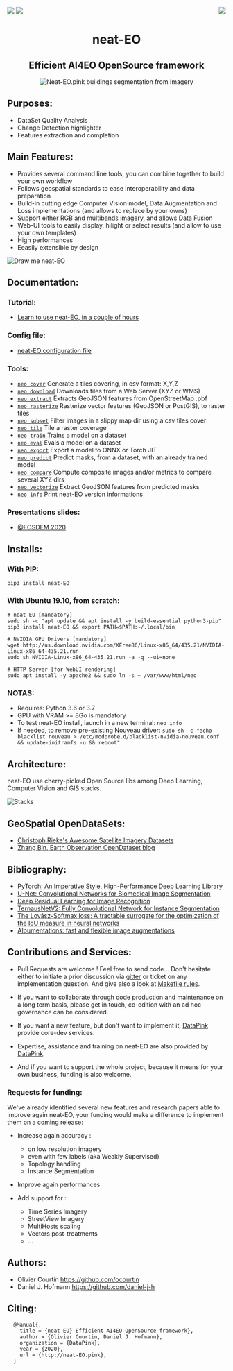 <a href="https://twitter.com/neat_eo"><img src="https://img.shields.io/badge/Follow-neat_eo-ff69b4.svg" /></a> <a href="https://gitter.im/Neat-EO-pink/community"><img src="https://img.shields.io/gitter/room/Neat-EO-pink/community.svg?color=ff69b4&style=popout" /></a> 
<a href="https://pepy.tech/project/neat-eo/week"><img align="right" src="https://pepy.tech/badge/neat-eo/week" /></a>

<h1 align='center'>neat-EO</h1>
<h2 align='center'>Efficient AI4EO OpenSource framework</h2>

<p align=center>
  <img src="https://pbs.twimg.com/media/DpjonykWwAANpPr.jpg" alt="Neat-EO.pink buildings segmentation from Imagery" />
</p>



Purposes:
---------
- DataSet Quality Analysis
- Change Detection highlighter
- Features extraction and completion


Main Features:
--------------
- Provides several command line tools, you can combine together to build your own workflow
- Follows geospatial standards to ease interoperability and data preparation 
- Build-in cutting edge Computer Vision model, Data Augmentation and Loss implementations (and allows to replace by your owns)
- Support either RGB and multibands imagery, and allows Data Fusion 
- Web-UI tools to easily display, hilight or select results (and allow to use your own templates)
- High performances
- Eeasily extensible by design




<img alt="Draw me neat-EO" src="https://raw.githubusercontent.com/datapink/neat-eo.pink/master/docs/img/readme/draw_me_neat_eo.png" />


 
Documentation:
--------------
### Tutorial:
- <a href="https://github.com/datapink/neat-eo/blob/master/docs/101.md">Learn to use neat-EO, in a couple of hours</a>

### Config file:
- <a href="https://github.com/datapink/neat-eo/blob/master/docs/config.md">neat-EO configuration file</a>

### Tools:

- <a href="https://github.com/datapink/neat-eo/blob/master/docs/tools.md#neo-cover">`neo cover`</a> Generate a tiles covering, in csv format: X,Y,Z
- <a href="https://github.com/datapink/neat-eo/blob/master/docs/tools.md#neo-download">`neo download`</a> Downloads tiles from a Web Server (XYZ or WMS)
- <a href="https://github.com/datapink/neat-eo/blob/master/docs/tools.md#neo-extract">`neo extract`</a> Extracts GeoJSON features from OpenStreetMap .pbf
- <a href="https://github.com/datapink/neat-eo/blob/master/docs/tools.md#neo-rasterize">`neo rasterize`</a> Rasterize vector features (GeoJSON or PostGIS), to raster tiles
- <a href="https://github.com/datapink/neat-eo/blob/master/docs/tools.md#neo-subset">`neo subset`</a> Filter images in a slippy map dir using a csv tiles cover
- <a href="https://github.com/datapink/neat-eo/blob/master/docs/tools.md#neo-tile">`neo tile`</a> Tile a raster coverage
- <a href="https://github.com/datapink/neat-eo/blob/master/docs/tools.md#neo-train">`neo train`</a> Trains a model on a dataset
- <a href="https://github.com/datapink/neat-eo/blob/master/docs/tools.md#neo-eval">`neo eval`</a> Evals a model on a dataset
- <a href="https://github.com/datapink/neat-eo/blob/master/docs/tools.md#neo-export">`neo export`</a> Export a model to ONNX or Torch JIT
- <a href="https://github.com/datapink/neat-eo/blob/master/docs/tools.md#neo-predict">`neo predict`</a> Predict masks, from a dataset, with an already trained model
- <a href="https://github.com/datapink/neat-eo/blob/master/docs/tools.md#neo-compare">`neo compare`</a> Compute composite images and/or metrics to compare several XYZ dirs
- <a href="https://github.com/datapink/neat-eo/blob/master/docs/tools.md#neo-vectorize">`neo vectorize`</a> Extract GeoJSON features from predicted masks
- <a href="https://github.com/datapink/neat-eo/blob/master/docs/tools.md#neo-info">`neo info`</a> Print neat-EO version informations

### Presentations slides:
  - <a href="http://www.datapink.com/presentations/2020-fosdem.pdf">@FOSDEM 2020</a>





Installs:
--------

### With PIP:
```
pip3 install neat-EO
```

### With Ubuntu 19.10, from scratch:

```
# neat-EO [mandatory]
sudo sh -c "apt update && apt install -y build-essential python3-pip"
pip3 install neat-EO && export PATH=$PATH:~/.local/bin

# NVIDIA GPU Drivers [mandatory]
wget http://us.download.nvidia.com/XFree86/Linux-x86_64/435.21/NVIDIA-Linux-x86_64-435.21.run
sudo sh NVIDIA-Linux-x86_64-435.21.run -a -q --ui=none

# HTTP Server [for WebUI rendering]
sudo apt install -y apache2 && sudo ln -s ~ /var/www/html/neo
```


### NOTAS: 
- Requires: Python 3.6 or 3.7
- GPU with VRAM >= 8Go is mandatory
- To test neat-EO install, launch in a new terminal: `neo info`
- If needed, to remove pre-existing Nouveau driver: ```sudo sh -c "echo blacklist nouveau > /etc/modprobe.d/blacklist-nvidia-nouveau.conf && update-initramfs -u && reboot"```




Architecture:
------------

neat-EO use cherry-picked Open Source libs among Deep Learning, Computer Vision and GIS stacks.

<img alt="Stacks" src="https://raw.githubusercontent.com/datapink/neat-EO/master/docs/img/readme/stacks.png" />



GeoSpatial OpenDataSets:
------------------------
- <a href="https://github.com/chrieke/awesome-satellite-imagery-datasets">Christoph Rieke's Awesome Satellite Imagery Datasets</a>
- <a href="https://zhangbin0917.github.io/2018/06/12/%E9%81%A5%E6%84%9F%E6%95%B0%E6%8D%AE%E9%9B%86/">Zhang Bin, Earth Observation OpenDataset blog</a> 

Bibliography:
-------------

- <a href="https://arxiv.org/abs/1912.01703">PyTorch: An Imperative Style, High-Performance Deep Learning Library</a>
- <a href="https://arxiv.org/abs/1505.04597">U-Net: Convolutional Networks for Biomedical Image Segmentation</a>
- <a href="https://arxiv.org/abs/1512.03385">Deep Residual Learning for Image Recognition</a>
- <a href="https://arxiv.org/abs/1806.00844">TernausNetV2: Fully Convolutional Network for Instance Segmentation</a>
- <a href="https://arxiv.org/abs/1705.08790">The Lovász-Softmax loss: A tractable surrogate for the optimization of the IoU measure in neural networks</a>
- <a href="https://arxiv.org/abs/1809.06839">Albumentations: fast and flexible image augmentations</a>










Contributions and Services:
---------------------------

- Pull Requests are welcome ! Feel free to send code...
  Don't hesitate either to initiate a prior discussion via <a href="https://gitter.im/Neat-EO-pink/community">gitter</a> or ticket on any implementation question.
  And give also a look at <a href="https://github.com/datapink/neat-EO/blob/master/docs/makefile.md">Makefile rules</a>.

- If you want to collaborate through code production and maintenance on a long term basis, please get in touch, co-edition with an ad hoc governance can be considered.

- If you want a new feature, but don't want to implement it, <a href="http://datapink.com">DataPink</a> provide core-dev services.

- Expertise, assistance and training on neat-EO are also provided by <a href="http://datapink.com">DataPink</a>.

- And if you want to support the whole project, because it means for your own business, funding is also welcome.


### Requests for funding:

We've already identified several new features and research papers able to improve again neat-EO,
your funding would make a difference to implement them on a coming release:

- Increase again accuracy :
  - on low resolution imagery
  - even with few labels (aka Weakly Supervised)
  - Topology handling
  - Instance Segmentation
  
- Improve again performances

- Add support for :
  - Time Series Imagery
  - StreetView Imagery
  - MultiHosts scaling
  - Vectors post-treatments
  - ...
  






Authors:
--------
- Olivier Courtin <https://github.com/ocourtin>
- Daniel J. Hofmann <https://github.com/daniel-j-h>



Citing:
-------
```
  @Manual{,
    title = {neat-EO} Efficient AI4EO OpenSource framework},
    author = {Olivier Courtin, Daniel J. Hofmann},
    organization = {DataPink},
    year = {2020},
    url = {http://neat-EO.pink},
  }
```
